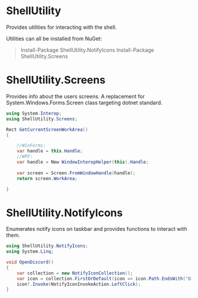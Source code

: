 # ShellUtility

Provides utilities for interacting with the shell.

Utilities can all be installed from NuGet:

> Install-Package ShellUtility.NotifyIcons
> Install-Package ShellUtility.Screens



# ShellUtility.Screens

Provides info about the users screens. A replacement for System.Windows.Forms.Screen class targeting dotnet standard.

```csharp
using System.Interop;
using ShellUtility.Screens;

Rect GetCurrentScreenWorkArea()
{

    //WinForms:
    var handle = this.Handle;
    //WPF:
    var handle = New WindowInteropHelper(this).Handle;
    
    var screen = Screen.FromWindowHandle(handle);
    return screen.WorkArea;

}
```

# ShellUtility.NotifyIcons

Enumerates notify icons on taskbar and provides functions to interact with them.

```csharp
using ShellUtility.NotifyIcons;
using System.Linq;

void OpenDiscord()
{
    var collection = new NotifyIconCollection();
    var icon = collection.FirstOrDefault(icon => icon.Path.EndsWith("Discord.exe"));
    icon?.Invoke(NotifyIconInvokeAction.LeftClick);
}
```
